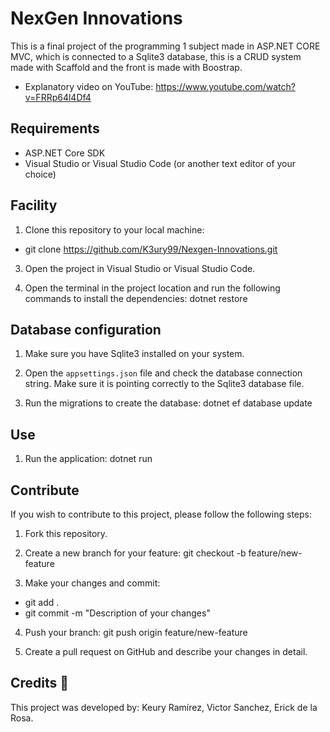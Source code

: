 # NexGen Innovations
This is a final project of the programming 1 subject made in ASP.NET CORE MVC, which is connected to a Sqlite3 database, this is a CRUD system made with Scaffold and the front is made with Boostrap.

- Explanatory video on YouTube: https://www.youtube.com/watch?v=FRRp64l4Df4

## Requirements

- ASP.NET Core SDK
- Visual Studio or Visual Studio Code (or another text editor of your choice)

## Facility

1. Clone this repository to your local machine:
- git clone https://github.com/K3ury99/Nexgen-Innovations.git

3. Open the project in Visual Studio or Visual Studio Code.

4. Open the terminal in the project location and run the following commands to install the dependencies: dotnet restore

## Database configuration

1. Make sure you have Sqlite3 installed on your system.

2. Open the `appsettings.json` file and check the database connection string. Make sure it is pointing correctly to the Sqlite3 database file.

3. Run the migrations to create the database: dotnet ef database update

## Use

1. Run the application: dotnet run

## Contribute

If you wish to contribute to this project, please follow the following steps:

1. Fork this repository.

2. Create a new branch for your feature: git checkout -b feature/new-feature

3. Make your changes and commit:
- git add .
- git commit -m "Description of your changes"

4. Push your branch: git push origin feature/new-feature

5. Create a pull request on GitHub and describe your changes in detail.

## Credits 🎉

This project was developed by: Keury Ramírez, Victor Sanchez, Erick de la Rosa.

